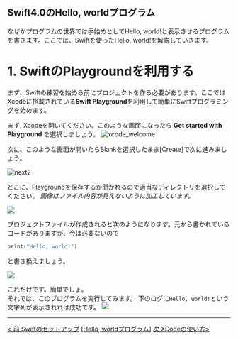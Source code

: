 Swift4.0のHello, worldプログラム
------------------------------

なぜかプログラムの世界では手始めとしてHello, world!と表示させるプログラムを書きます。ここでは、Swiftを使ったHello, world!を解説していきます。


#  1. SwiftのPlaygroundを利用する
まず、Swiftの練習を始める前にプロジェクトを作る必要があります。ここではXcodeに搭載されている**Swift Playground**を利用して簡単にSwiftプログラミングを始めます。

まず, Xcodeを開いてください。このような画面になったら **Get started with Playground** を選択しましょう。
![xcode_welcome](https://keio.box.com/shared/static/wmff9w2xad5egn8dotlik6wjasrn75mz.png)

次に、このような画面が開いたらBlankを選択したまま[Create]で次に進みましょう。

![next2](https://keio.box.com/shared/static/t3hehl0bl531hyvnbx7nz5gx14sr7evd.png)


どこに、Playgroundを保存するか聞かれるので適当なディレクトリを選択してください。
*画像はファイル内容が見えないように加工しています。*

![](https://keio.box.com/shared/static/3ofn2bfsnd4r4anj3tw29utv3ukv4jxo.png)

プロジェクトファイルが作成されると次のようになります。元から書かれているコードがありますが、今は必要ないので

```swift
print("Hello, world!")
```
と書き換えましょう。

![](https://keio.box.com/shared/static/n23469pdgxib7cos6w197zf1dri3v2a3.png)



これだけです。簡単でしょ。  
それでは、このプログラムを実行してみます。
下のログに`Hello, world!`という文字列が表示されれば成功です。
![](https://keio.box.com/shared/static/w5zsz02qhp6br3ilfyo5rqpa0fl07h8l.png)




-------
[< 前 Swiftのセットアップ](00_SetUp.md)
[[Hello, worldプログラム]](01_helloworld.md)
[次 XCodeの使い方>](02_xcode_basics.md)

